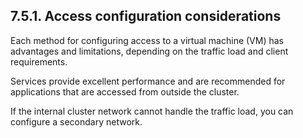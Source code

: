 ## 7.5.1. Access configuration considerations

Each method for configuring access to a virtual machine (VM) has advantages and limitations, depending on the traffic load and client requirements.

Services provide excellent performance and are recommended for applications that are accessed from outside the cluster.

If the internal cluster network cannot handle the traffic load, you can configure a secondary network.

